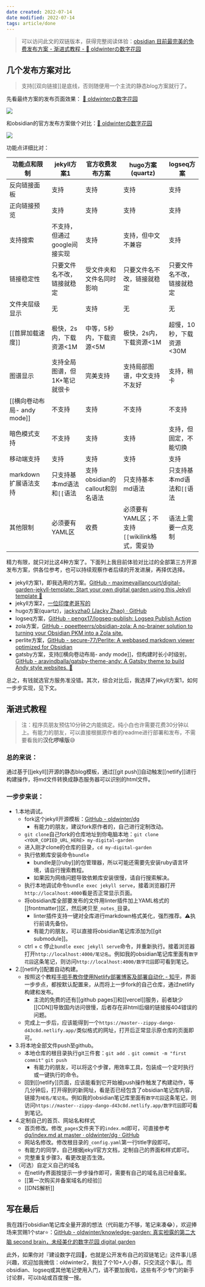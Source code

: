 ```yaml
---
date created: 2022-07-14
date modified: 2022-07-14
tags: article/done
---
```

> 可以访问此文的双链版本，获得完整阅读体验：[obsidian 目前最完美的免费发布方案 - 渐进式教程 - 🌲 oldwinterの数字花园](https://oldwinter.top/Calendar/%E5%B7%B2%E5%8F%91%E5%B8%83%E6%96%87%E7%AB%A0/obsidian+%E7%9B%AE%E5%89%8D%E6%9C%80%E5%AE%8C%E7%BE%8E%E7%9A%84%E5%85%8D%E8%B4%B9%E5%8F%91%E5%B8%83%E6%96%B9%E6%A1%88+-+%E6%B8%90%E8%BF%9B%E5%BC%8F%E6%95%99%E7%A8%8B)

## 几个发布方案对比

>支持[[双向链接]]是底线，否则随便用一个主流的静态blog方案就行了。

先看最终方案的发布页面效果： [🌱 oldwinterの数字花园](https://notes.oldwinter.top/)

![](https://my-public-pic.oss-cn-hangzhou.aliyuncs.com/202207140116095.png)

和obsidian的官方发布方案做个对比：[🌲 oldwinterの数字花园](https://oldwinter.top/)

![](https://my-public-pic.oss-cn-hangzhou.aliyuncs.com/202207140246929.png)

功能点详细比对：

| 功能点和限制 | jekyll方案1 | 官方收费发布方案 | hugo方案(quartz) | logseq方案 |
| --------------------------- | ----------------------------- | ------------------------------- | ---------------------------------------------- | ---------- |
| 反向链接面板 | 支持 | 支持 | 支持 | 支持 |
| 正向链接预览 | 支持 | 支持 | 支持 | 支持 |
| 支持搜索 | 不支持，但通过google间接实现 | 支持 | 支持，但中文不兼容 | 支持 |
| 链接稳定性 | 只要文件名不改，链接就稳定 | 受文件夹和文件名同时影响 | 只要文件名不改，链接就稳定 | 只要文件名不改，链接就稳定 |
| 文件夹层级显示 | 无 | 支持 | 无 | 无 |
| [[首屏加载速度]] | 极快，2s内，下载资源<1M | 中等，5秒内，下载资源<5M | 极快，2s内，下载资源<1M | 超慢，10秒，下载资源<30M |
| 图谱显示 | 支持全局图谱，但1K+笔记就很卡 | 完美支持 | 支持局部图谱，中文支持不友好 | 支持，稍卡 |
| [[横向卷动布局- andy mode]] | 不支持 | 支持 | 不支持 | 不支持 |
| 暗色模式支持 | 不支持 | 支持 | 支持 | 支持，但固定，不能切换 |
| 移动端支持 | 支持 | 支持 | 支持 | 支持 |
| markdown扩展语法支持 | 只支持基本md语法和`[[`语法 | 支持obsidian的callout和别名语法 | 只支持基本md语法 | 只支持基本md语法和`[[`语法 |
| 其他限制 | 必须要有YAML区 | 收费 | 必须要有YAML区；不支持`[[`wikilink格式，需妥协 | 语法上需要一点克制 |

精力有限，就只对比这4种方案了。下面列上我目前体验对比过的全部第三方开源发布方案，供各位参考，也可以持续观察作者后续的开发进展，再择优选择。

- jekyll方案1，即我选用的方案。[GitHub - maximevaillancourt/digital-garden-jekyll-template: Start your own digital garden using this Jekyll template 🌱](https://github.com/maximevaillancourt/digital-garden-jekyll-template)
- jekyll方案2，[一位印度老哥写的](https://github.com/Jekyll-Garden/jekyll-garden.github.io)
- hugo方案(quartz)，[jackyzha0 (Jacky Zhao) · GitHub](https://github.com/jackyzha0)
- logseq方案，[GitHub - pengx17/logseq-publish: Logseq Publish Action](https://github.com/pengx17/logseq-publish)
- zola方案，[GitHub - ppeetteerrs/obsidian-zola: A no-brainer solution to turning your Obsidian PKM into a Zola site.](https://github.com/ppeetteerrs/obsidian-zola)
- perlite方案，[GitHub - secure-77/Perlite: A webbased markdown viewer optimized for Obsidian](https://github.com/secure-77/Perlite)
- gatsby方案，支持[[横向卷动布局- andy mode]]，但构建时长小时级别，[GitHub - aravindballa/gatsby-theme-andy: A Gatsby theme to build Andy style websites. 📑](https://github.com/aravindballa/gatsby-theme-andy/)

总之，有钱就选官方服务准没错。其次，综合对比后，我选择了jekyll方案1，如何一步步实现，见下文。

## 渐进式教程

>注：程序员朋友预估10分钟之内能搞定。纯小白也许需要花费30分钟以上。有能力的朋友，可以直接根据原作者的readme进行部署和发布，不需要看我的**汉化啰嗦版**😅

### 总的来说：

通过基于[[jekyll]]开源的静态blog模板，通过[[git push]]自动触发[[netlify]]进行构建操作，将md文件转换成静态服务器可以识别的html文件。

### 一步步来说：

- 1.本地调试。
	- fork这个jekyll开源模板：[GitHub - oldwinter/dg](https://github.com/oldwinter/dg)
		- 有能力的朋友，建议fork原作者的，自己进行定制改动。
	- `git clone`自己fork的仓库地址到你电脑本地：`git clone <YOUR_COPIED_URL_HERE> my-digital-garden`
	- 进入刚才clone的仓库的目录，`cd my-digital-garden`
	- 执行依赖库安装命令`bundle`
		- bundle是[[ruby]]的包管理器，所以可能还需要先安装ruby语言环境，请自行搜索教程。
		- 如果因为网络问题导致依赖库安装很慢，请自行搜索解决。
	- 执行本地调试命令`bundle exec jekyll serve`，接着浏览器打开`http://localhost:4000`看是否正常显示页面。
	- 将obsidian库全部要发布的文件用linter插件加上YAML格式的[[frontmatter]]区，然后拷贝至`_notes_`目录。
		- linter插件支持一键对全库进行markdown格式美化，强烈推荐。⚠️执行前请先备份。
		- 有能力的朋友，可以直接将obsidian笔记库添加为[[git submodule]]。
	- ctrl + c 停止`bundle exec jekyll serve`命令，并重新执行。接着浏览器打开`http://localhost:4000/笔记名`。例如我的obsidian笔记库里面有`数字花园`这条笔记，则访问`http://localhost:4000/数字花园`即可看到笔记。
- 2.[[netlify]]配置自动构建。
	- 按照这个教程[手把手教你使用Netlify部署博客及部署自动化 - 知乎](https://zhuanlan.zhihu.com/p/55252024)，界面一步步点，都按默认配置来，从而将上一步fork的自己仓库，通过netlify构建和发布。
		- 主流的免费的还有[[github pages]]和[[vercel]]服务，前者缺少[[CDN]]导致国内访问很慢，后者存在非html后缀的链接报404错误的问题。
	- 完成上一步后，应该能得到一个`https://master--zippy-dango-d43c8d.netlify.app/`类似格式的网址，打开后正常显示原仓库的页面即可。
- 3.将本地全部文件push至github。
	- 本地仓库的根目录执行git三件套：`git add .` `git commit -m "first commit"` `git push`
		- 有能力的朋友，可以将这个步骤，用效率工具，包装成一个定时执行或一键执行的命令。
	- 回到[[netlify]]页面，应该能看到它开始被push操作触发了构建动作，等几分钟后，打开得到的新网址，看是否已经包含了obsidian笔记库内容，链接为`域名/笔记名`。例如我的obsidian笔记库里面有`数字花园`这条笔记，则访问`https://master--zippy-dango-d43c8d.netlify.app/数字花园`即可看到笔记。
- 4.定制自己的首页、网站名和样式
	- 首页修改。修改`_pages`文件夹下的`index.md`即可，可直接参考[dg/index.md at master · oldwinter/dg · GitHub](https://github.com/oldwinter/dg/blob/master/_pages/index.md)
	- 网站名修改。修改根目录的`_config.yaml`第一行title字段即可。
	- 有能力的同学，自己根据jekyll官方文档，定制自己的界面和样式即可。
	- 完整重复步骤3，看更改是否生效。
- （可选）自定义自己的域名
	- 在netlify界面按提示一步步操作即可，需要有自己的域名且已经备案。
	- [[第一次购买并备案域名的经验]]
	- [[DNS解析]]

## 写在最后

我在践行obsidian笔记库全量开源的想法（代码能力不够，笔记来凑😂），欢迎捧场来赏赐1个star⭐️：[GitHub - oldwinter/knowledge-garden: 真实袒露的第二大脑 second brain，未经美化的数字花园 digital garden](https://github.com/oldwinter/knowledge-garden)

此外，如果你对『建设数字花园🌱，也就是公开发布自己的双链笔记』这件事儿感兴趣，欢迎加我微信：oldwinter2，我拉了个10+人小群，只交流这个事儿。而obsidian、logseq或其他笔记使用入门，请不要加我哈，这些有不少专门的新手讨论群，可以b站或百度搜一搜。
